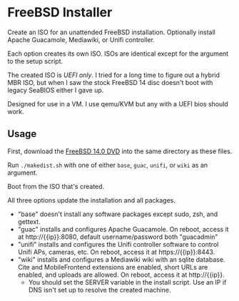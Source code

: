 # FreeBSD Installer

Create an ISO for an unattended FreeBSD installation. Optionally install Apache Guacamole, Mediawiki, or Unifi controller. 

Each option creates its own ISO. ISOs are identical except for the argument to the setup script. 

The created ISO is _UEFI only_. I tried for a long time to figure out a hybrid MBR ISO, but when I saw the stock FreeBSD 14 disc doesn't boot with legacy SeaBIOS either I gave up.

Designed for use in a VM. I use qemu/KVM but any with a UEFI bios should work.

## Usage

First, download the [FreeBSD 14.0 DVD](https://download.freebsd.org/releases/amd64/amd64/ISO-IMAGES/14.0/) into the same directory as these files.

Run `./makedist.sh` with one of either `base`, `guac`, `unifi`, or `wiki` as an argument.

Boot from the ISO that's created. 

All three options update the installation and all packages. 

- "base" doesn't install any software packages except sudo, zsh, and gettext.
- "guac" installs and configures Apache Guacamole. On reboot, access it at http://{{ip}}:8080, default username/password both "guacadmin"
- "unifi" installs and configures the Unifi controller software to control Unifi APs, cameras, etc. On reboot, access it at https://{{ip}}:8443.
- "wiki" installs and configures a Mediawiki wiki with an sqlite database. Cite and MobileFrontend extensions are enabled, short URLs are enabled, and uploads are allowed. On reboot, access it at http://{{ip}}.
    - You should set the SERVER variable in the install script. Use an IP if DNS isn't set up to resolve the created machine.

